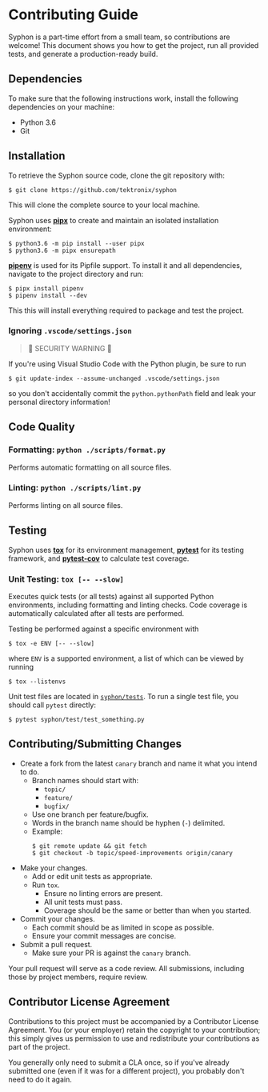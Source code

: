 # Contributing Guide

Syphon is a part-time effort from a small team, so contributions are welcome! This document shows you how to get the project, run all provided tests, and generate a production-ready build.


## Dependencies

To make sure that the following instructions work, install the following dependencies on your machine:

- Python 3.6
- Git


## Installation

To retrieve the Syphon source code, clone the git repository with:

````
$ git clone https://github.com/tektronix/syphon
````

This will clone the complete source to your local machine.

Syphon uses [**pipx**](https://pipxproject.github.io/pipx/) to create and maintain an isolated installation environment:

````
$ python3.6 -m pip install --user pipx
$ python3.6 -m pipx ensurepath
````

[**pipenv**](https://pipenv.kennethreitz.org/en/latest/) is used for its Pipfile support. To install it and all dependencies, navigate to the project directory and run:

````
$ pipx install pipenv
$ pipenv install --dev
````

This this will install everything required to package and test the project.

### Ignoring `.vscode/settings.json`

> 🚨 SECURITY WARNING 🚨

If you're using Visual Studio Code with the Python plugin, be sure to run
```
$ git update-index --assume-unchanged .vscode/settings.json
```
so you don't accidentally commit the `python.pythonPath` field and leak your personal directory information!


## Code Quality

### Formatting: `python ./scripts/format.py`

Performs automatic formatting on all source files.


### Linting: `python ./scripts/lint.py`

Performs linting on all source files.


## Testing

Syphon uses [**tox**](https://tox.readthedocs.io/en/latest/) for its environment management, [**pytest**](https://docs.pytest.org/en/latest/contents.html) for its testing framework, and [**pytest-cov**](https://pytest-cov.readthedocs.io/en/latest/) to calculate test coverage.


### Unit Testing: `tox [-- --slow]`

Executes quick tests (or all tests) against all supported Python environments, including formatting and linting checks. Code coverage is automatically calculated after all tests are performed.

Testing be performed against a specific environment with
```
$ tox -e ENV [-- --slow]
```
where `ENV` is a supported environment, a list of which can be viewed by running
```
$ tox --listenvs
```

Unit test files are located in [`syphon/tests`](/syphon/tests). To run a single test file, you should call `pytest` directly:
```
$ pytest syphon/test/test_something.py
```


## Contributing/Submitting Changes

* Create a fork from the latest `canary` branch and name it what you intend to do.
    * Branch names should start with:
        * `topic/`
        * `feature/`
        * `bugfix/`
    * Use one branch per feature/bugfix.
    * Words in the branch name should be hyphen (`-`) delimited.
    * Example:
        ```
        $ git remote update && git fetch
        $ git checkout -b topic/speed-improvements origin/canary
        ```
* Make your changes.
    * Add or edit unit tests as appropriate.
    * Run `tox`.
        * Ensure no linting errors are present.
        * All unit tests must pass.
        * Coverage should be the same or better than when you started.
* Commit your changes.
    * Each commit should be as limited in scope as possible.
    * Ensure your commit messages are concise.
* Submit a pull request.
    * Make sure your PR is against the `canary` branch.

Your pull request will serve as a code review. All submissions, including those by project members, require review.


## Contributor License Agreement

Contributions to this project must be accompanied by a Contributor License Agreement. You (or your employer) retain the copyright to your contribution; this simply gives us permission to use and redistribute your contributions as part of the project.

You generally only need to submit a CLA once, so if you've already submitted one (even if it was for a different project), you probably don't need to do it again.



<!-- Modified by Tektronix. Original Content developed by the angular-translate team and Pascal Precht and their Contributing Guide available at https://github.com/angular-translate/angular-translate -->
